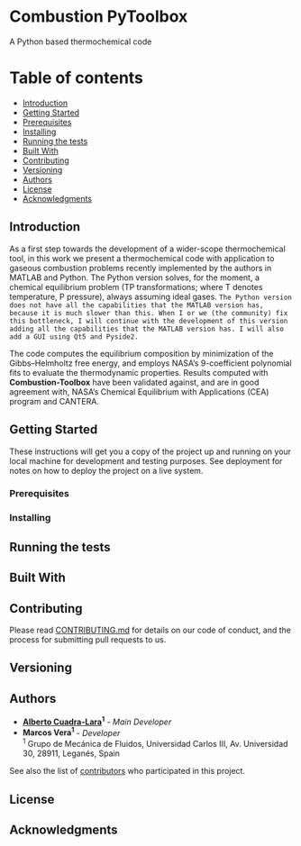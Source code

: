 # Combustion PyToolbox
A Python based thermochemical code

Table of contents
=================

<!--ts-->
   * [Introduction](#Introduction)
   * [Getting Started](#Getting-Started)
   * [Prerequisites](#Prerequisites)
   * [Installing](#Installing)
   * [Running the tests](#Running-the-tests)
   * [Built With](#Built-With)
   * [Contributing](#Contributing)
   * [Versioning](#Versioning)
   * [Authors](#Authors)
   * [License](#License)
   * [Acknowledgments](#Acknowledgments)
   
<!--te-->

## Introduction
As a first step towards the development of a wider-scope thermochemical tool, in this work we present a thermochemical code with application to gaseous combustion problems recently implemented by the authors in MATLAB and Python. The Python version solves, for the moment, a chemical equilibrium problem (TP transformations; where T denotes temperature, P pressure), always assuming ideal gases. `The Python version does not have all the capabilities that the MATLAB version has, because it is much slower than this. When I or we (the community) fix this bottleneck, I will continue with the development of this version adding all the capabilities that the MATLAB version has. I will also add a GUI using Qt5 and Pyside2.`

The code computes the equilibrium composition by minimization of the Gibbs–Helmholtz free energy, and employs NASA’s 9-coefficient polynomial fits to evaluate the thermodynamic properties. Results computed with **Combustion-Toolbox** have been validated against, and are in good agreement with, NASA’s Chemical Equilibrium with Applications (CEA) program and CANTERA.

## Getting Started

These instructions will get you a copy of the project up and running on your local machine for development and testing purposes. See deployment for notes on how to deploy the project on a live system.

### Prerequisites

### Installing

## Running the tests

## Built With

## Contributing

Please read [CONTRIBUTING.md](https://gist.github.com/PurpleBooth/b24679402957c63ec426) for details on our code of conduct, and the process for submitting pull requests to us.

## Versioning


## Authors

* **[Alberto Cuadra-Lara](https://github.com/AlbertoCuadra)<sup>1</sup>** - *Main Developer*
* **Marcos Vera<sup>1</sup>** - *Developer*  
<sup>1</sup>  Grupo de Mecánica de Fluidos, Universidad Carlos III, Av. Universidad 30, 28911, Leganés, Spain

See also the list of [contributors](https://github.com/AlbertoCuadra/combustion_toolbox/blob/master/CONTRIBUTORS.md) who participated in this project.

## License


## Acknowledgments
